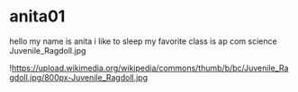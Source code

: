 # anita01
hello my name is anita 
i like to sleep
my favorite class is ap com science 
Juvenile_Ragdoll.jpg

!https://upload.wikimedia.org/wikipedia/commons/thumb/b/bc/Juvenile_Ragdoll.jpg/800px-Juvenile_Ragdoll.jpg
